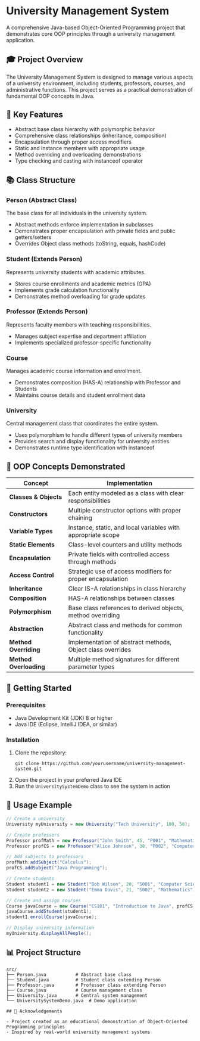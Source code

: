 # University Management System

A comprehensive Java-based Object-Oriented Programming project that demonstrates core OOP principles through a university management application.

## 🎓 Project Overview

The University Management System is designed to manage various aspects of a university environment, including students, professors, courses, and administrative functions. This project serves as a practical demonstration of fundamental OOP concepts in Java.

## 🔑 Key Features

- Abstract base class hierarchy with polymorphic behavior
- Comprehensive class relationships (inheritance, composition)
- Encapsulation through proper access modifiers
- Static and instance members with appropriate usage
- Method overriding and overloading demonstrations
- Type checking and casting with instanceof operator

## 📚 Class Structure

### Person (Abstract Class)
The base class for all individuals in the university system.
- Abstract methods enforce implementation in subclasses
- Demonstrates proper encapsulation with private fields and public getters/setters
- Overrides Object class methods (toString, equals, hashCode)

### Student (Extends Person)
Represents university students with academic attributes.
- Stores course enrollments and academic metrics (GPA)
- Implements grade calculation functionality
- Demonstrates method overloading for grade updates

### Professor (Extends Person)
Represents faculty members with teaching responsibilities.
- Manages subject expertise and department affiliation
- Implements specialized professor-specific functionality

### Course
Manages academic course information and enrollment.
- Demonstrates composition (HAS-A) relationship with Professor and Students
- Maintains course details and student enrollment data

### University
Central management class that coordinates the entire system.
- Uses polymorphism to handle different types of university members
- Provides search and display functionality for university entities
- Demonstrates runtime type identification with instanceof

## 🧩 OOP Concepts Demonstrated

| Concept | Implementation |
|---------|----------------|
| **Classes & Objects** | Each entity modeled as a class with clear responsibilities |
| **Constructors** | Multiple constructor options with proper chaining |
| **Variable Types** | Instance, static, and local variables with appropriate scope |
| **Static Elements** | Class-level counters and utility methods |
| **Encapsulation** | Private fields with controlled access through methods |
| **Access Control** | Strategic use of access modifiers for proper encapsulation |
| **Inheritance** | Clear IS-A relationships in class hierarchy |
| **Composition** | HAS-A relationships between classes |
| **Polymorphism** | Base class references to derived objects, method overriding |
| **Abstraction** | Abstract class and methods for common functionality |
| **Method Overriding** | Implementation of abstract methods, Object class overrides |
| **Method Overloading** | Multiple method signatures for different parameter types |

## 🚀 Getting Started

### Prerequisites
- Java Development Kit (JDK) 8 or higher
- Java IDE (Eclipse, IntelliJ IDEA, or similar)

### Installation
1. Clone the repository:
   ```
   git clone https://github.com/yourusername/university-management-system.git
   ```
2. Open the project in your preferred Java IDE
3. Run the `UniversitySystemDemo` class to see the system in action

## 📝 Usage Example

```java
// Create a university
University myUniversity = new University("Tech University", 100, 50);

// Create professors
Professor profMath = new Professor("John Smith", 45, "P001", "Mathematics");
Professor profCS = new Professor("Alice Johnson", 38, "P002", "Computer Science");

// Add subjects to professors
profMath.addSubject("Calculus");
profCS.addSubject("Java Programming");

// Create students
Student student1 = new Student("Bob Wilson", 20, "S001", "Computer Science");
Student student2 = new Student("Emma Davis", 21, "S002", "Mathematics");

// Create and assign courses
Course javaCourse = new Course("CS101", "Introduction to Java", profCS);
javaCourse.addStudent(student1);
student1.enrollCourse(javaCourse);

// Display university information
myUniversity.displayAllPeople();
```

## 📊 Project Structure

```
src/
├── Person.java           # Abstract base class
├── Student.java          # Student class extending Person
├── Professor.java        # Professor class extending Person
├── Course.java           # Course management class
├── University.java       # Central system management
└── UniversitySystemDemo.java  # Demo application

## 🙏 Acknowledgements

- Project created as an educational demonstration of Object-Oriented Programming principles
- Inspired by real-world university management systems
